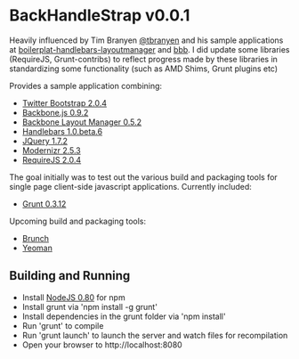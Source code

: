 BackHandleStrap v0.0.1
=============================

Heavily influenced by Tim Branyen [@tbranyen](http://twitter.com/tbranyen) and his sample applications at 
[boilerplat-handlebars-layoutmanager](https://github.com/tbranyen/boilerplate-handlebars-layoutmanager) and [bbb](https://github.com/tbranyen/backbone-boilerplate). I did update some libraries (RequireJS, Grunt-contribs) to reflect progress made by these libraries in standardizing some functionality (such as AMD Shims, Grunt plugins etc)

Provides a sample application combining:
* [Twitter Bootstrap 2.0.4](http://twitter.github.com/bootstrap/index.html)
* [Backbone.js 0.9.2](http://backbonejs.org/)
* [Backbone Layout Manager 0.5.2](https://github.com/tbranyen/backbone.layoutmanager)
* [Handlebars 1.0.beta.6](http://handlebarsjs.com/)
* [JQuery 1.7.2](http://jquery.com/)
* [Modernizr 2.5.3](http://modernizr.com/)
* [RequireJS 2.0.4](http://requirejs.org/)

The goal initially was to test out the various build and packaging tools for single page client-side javascript applications. Currently included:
* [Grunt 0.3.12](https://github.com/cowboy/grunt)

Upcoming build and packaging tools:
* [Brunch](http://brunch.io/)
* [Yeoman](http://yeoman.io/)

## Building and Running ##

* Install [NodeJS 0.80](http://nodejs.org/) for npm
* Install grunt via 'npm install -g grunt'
* Install dependencies in the grunt folder via 'npm install'
* Run 'grunt' to compile
* Run 'grunt launch' to launch the server and watch files for recompilation
* Open your browser to http://localhost:8080

